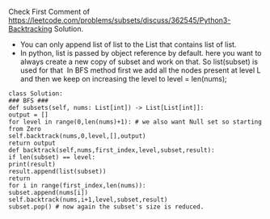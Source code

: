 Check First Comment of https://leetcode.com/problems/subsets/discuss/362545/Python3-Backtracking Solution.
​
​
* You can only append list of list to the List that contains list of list.
​
* In python, list is passed by object reference by default. here you want to always create a new copy of subset and work on that. So list(subset) is used for that
​
In BFS method first we add all the nodes present at level L and then we keep on increasing the level to level = len(nums);
​
```
class Solution:
### BFS ###
def subsets(self, nums: List[int]) -> List[List[int]]:
output = []
for level in range(0,len(nums)+1): # we also want Null set so starting from Zero
self.backtrack(nums,0,level,[],output)
return output
def backtrack(self,nums,first_index,level,subset,result):
if len(subset) == level:
print(result)
result.append(list(subset))
return
for i in range(first_index,len(nums)):
subset.append(nums[i])
self.backtrack(nums,i+1,level,subset,result)
subset.pop() # now again the subset's size is reduced.
```